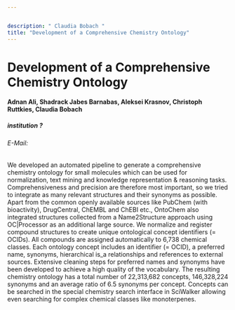 ```yaml
---


description: " Claudia Bobach "
title: "Development of a Comprehensive Chemistry Ontology"
---
```


# Development of a Comprehensive Chemistry Ontology

#### Adnan Ali, Shadrack Jabes Barnabas, Aleksei Krasnov, Christoph Ruttkies, Claudia Bobach

##### institution ?

###### E-Mail:


We developed an automated pipeline to generate a comprehensive chemistry ontology for small molecules which can be used for normalization, text mining and knowledge representation & reasoning tasks. Comprehensiveness and precision are therefore most important, so we tried to integrate as many relevant structures and their synonyms as possible. Apart from the common openly available sources like PubChem (with bioactivity), DrugCentral, ChEMBL and ChEBI etc., OntoChem also integrated structures collected from a Name2Structure approach using OC|Processor as an additional large source. We normalize and register compound structures to create unique ontological concept identifiers (= OCIDs). All compounds are assigned automatically to 6,738 chemical classes. Each ontology concept includes an identifier (= OCID), a preferred name, synonyms, hierarchical is_a relationships and references to external sources. Extensive cleaning steps for preferred names and synonyms have been developed to achieve a high quality of the vocabulary. The resulting chemistry ontology has a total number of 22,313,682 concepts, 146,328,224  synonyms and an average ratio of 6.5 synonyms per concept. Concepts can be searched in the special chemistry search interface in SciWalker allowing even searching for complex chemical classes like monoterpenes.